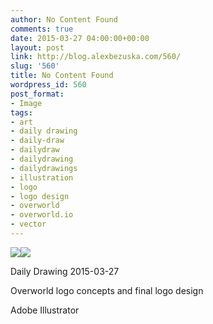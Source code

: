 ```yaml
---
author: No Content Found
comments: true
date: 2015-03-27 04:00:00+00:00
layout: post
link: http://blog.alexbezuska.com/560/
slug: '560'
title: No Content Found
wordpress_id: 560
post_format:
- Image
tags:
- art
- daily drawing
- daily-draw
- dailydraw
- dailydrawing
- dailydrawings
- illustration
- logo
- logo design
- overworld
- overworld.io
- vector
---
```


![](/images/2015/03/tumblr_nob27vBR9z1u11b0ro2_1280.png)![](/images/2015/03/tumblr_nob27vBR9z1u11b0ro1_1280.png)

Daily Drawing 2015-03-27

Overworld logo concepts and final logo design 

Adobe Illustrator
